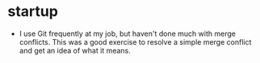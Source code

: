 # startup
* I use Git frequently at my job, but haven't done much with merge conflicts. This was a good exercise to resolve a simple merge conflict and get an idea of what it means.
